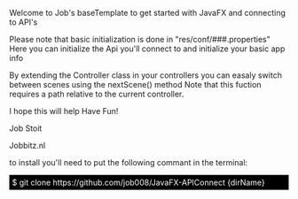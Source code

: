 Welcome to Job's baseTemplate to get started with JavaFX and connecting to API's

Please note that basic initialization is done in "res/conf/###.properties"
Here you can initialize the Api you'll connect to and initialize your basic app info

By extending the Controller class in your controllers you can easaly switch between scenes using the nextScene() method
Note that this fuction requires a path relative to the current controller.

I hope this will help
Have Fun!

Job Stoit

Jobbitz.nl


to install you'll need to put the following commant in the terminal:
<p style="background-color:#000; color: #ffffff; padding: 5px;">$ git clone https://github.com/job008/JavaFX-APIConnect {dirName}</p>